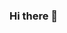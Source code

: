 ### Hi there 👋

<!--
**Mvl-Balaji/Mvl-Balaji** is a ✨ _special_ ✨ repository because its `README.md` (this file) appears on your GitHub profile.

Here are some ideas to get you started:

<h1 align="center">Hi 👋, I'm Balaji Narasimhan M V L</h1>
<h3 align="center">A passionate frontend developer from India</h3>

<p align="left"> <img src="https://komarev.com/ghpvc/?username=mvl-balaji&label=Profile%20views&color=0e75b6&style=flat" alt="mvl-balaji" /> </p>

<p align="left"> <a href="https://github.com/ryo-ma/github-profile-trophy"><img src="https://github-profile-trophy.vercel.app/?username=mvl-balaji" alt="mvl-balaji" /></a> </p>

<h3 align="left">Connect with me:</h3>
<p align="left">
</p>

<p><img align="left" src="https://github-readme-stats.vercel.app/api/top-langs?username=mvl-balaji&show_icons=true&locale=en&layout=compact" alt="mvl-balaji" /></p>

<p>&nbsp;<img align="center" src="https://github-readme-stats.vercel.app/api?username=mvl-balaji&show_icons=true&locale=en" alt="mvl-balaji" /></p>

<p><img align="center" src="https://github-readme-streak-stats.herokuapp.com/?user=mvl-balaji&" alt="mvl-balaji" /></p>
